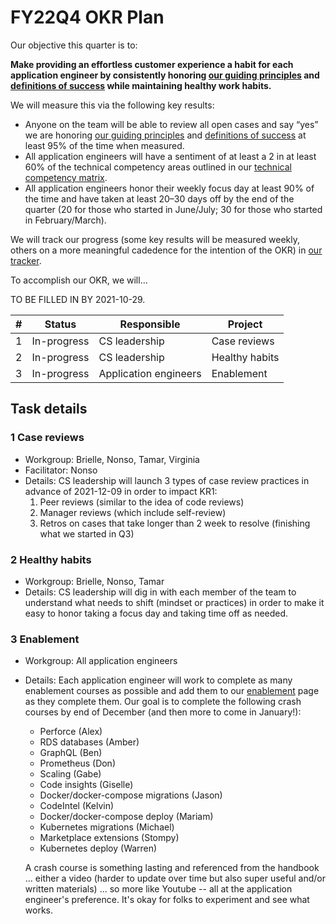 # FY22Q4 OKR Plan

Our objective this quarter is to:

**Make providing an effortless customer experience a habit for each application engineer by consistently honoring [our guiding principles](index.md#guiding-principles) and [definitions of success](index.md#we-know-that-we-are-successful-when-we) while maintaining healthy work habits.**

We will measure this via the following key results:

- Anyone on the team will be able to review all open cases and say “yes” we are honoring [our guiding principles](index.md#guiding-principles) and [definitions of success](index.md#we-know-that-we-are-successful-when-we) at least 95% of the time when measured.
- All application engineers will have a sentiment of at least a 2 in at least 60% of the technical competency areas outlined in our [technical competency matrix](https://docs.google.com/spreadsheets/d/1npAo9c_yDGreh1KlUgG0qlG6nTNwW39sl4vTmAvwQu0/edit?usp=sharing).
- All application engineers honor their weekly focus day at least 90% of the time and have taken at least 20–30 days off by the end of the quarter (20 for those who started in June/July; 30 for those who started in February/March).

We will track our progress (some key results will be measured weekly, others on a more meaningful cadedence for the intention of the OKR) in [our tracker](https://docs.google.com/spreadsheets/d/1bXOm-oj9VyQwQtIvEfTI3ZRlDV2G5mDCTPBVporbQI8/edit?usp=sharing).

To accomplish our OKR, we will…

TO BE FILLED IN BY 2021-10-29.

| #   | Status      | Responsible           | Project        |
| --- | ----------- | --------------------- | -------------- |
| 1   | In-progress | CS leadership         | Case reviews   |
| 2   | In-progress | CS leadership         | Healthy habits |
| 3   | In-progress | Application engineers | Enablement     |

## Task details

### 1 Case reviews

- Workgroup: Brielle, Nonso, Tamar, Virginia
- Facilitator: Nonso
- Details: CS leadership will launch 3 types of case review practices in advance of 2021-12-09 in order to impact KR1:
  1.  Peer reviews (similar to the idea of code reviews)
  2.  Manager reviews (which include self-review)
  3.  Retros on cases that take longer than 2 week to resolve (finishing what we started in Q3)

### 2 Healthy habits

- Workgroup: Brielle, Nonso, Tamar
- Details: CS leadership will dig in with each member of the team to understand what needs to shift (mindset or practices) in order to make it easy to honor taking a focus day and taking time off as needed.

### 3 Enablement

- Workgroup: All application engineers
- Details: Each application engineer will work to complete as many enablement courses as possible and add them to our [enablement](../process/enablement/index.md) page as they complete them. Our goal is to complete the following crash courses by end of December (and then more to come in January!):

  - Perforce (Alex)
  - RDS databases (Amber)
  - GraphQL (Ben)
  - Prometheus (Don)
  - Scaling (Gabe)
  - Code insights (Giselle)
  - Docker/docker-compose migrations (Jason)
  - CodeIntel (Kelvin)
  - Docker/docker-compose deploy (Mariam)
  - Kubernetes migrations (Michael)
  - Marketplace extensions (Stompy)
  - Kubernetes deploy (Warren)

  A crash course is something lasting and referenced from the handbook ... either a video (harder to update over time but also super useful and/or written materials) ... so more like Youtube -- all at the application engineer's preference. It's okay for folks to experiment and see what works.
